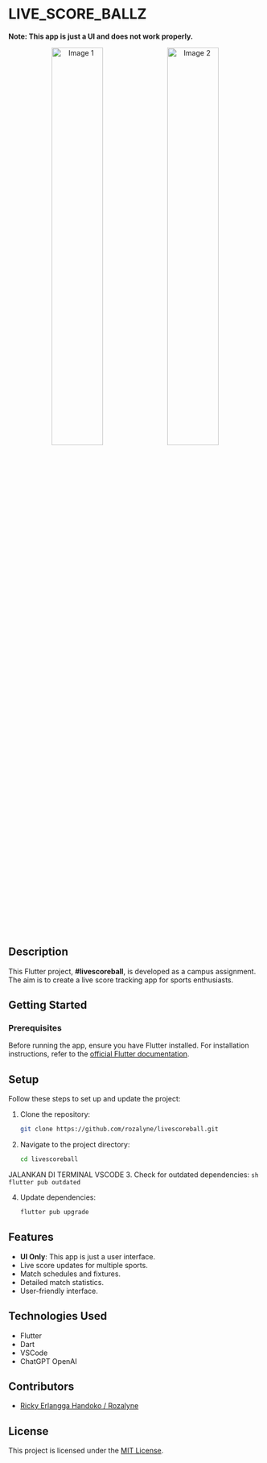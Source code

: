 # LIVE_SCORE_BALLZ

**Note: This app is just a UI and does not work properly.**

<p align="center">
  <img src="https://github.com/rozalyne/livescoreball/assets/67235972/ba0d3157-00f5-44db-8580-360263097822" alt="Image 1" width="45%" />
  <img src="https://github.com/rozalyne/livescoreball/assets/67235972/740bc43f-65a5-4fb8-8282-0ca6fb8daf42" alt="Image 2" width="45%" />
</p>

## Description

This Flutter project, **#livescoreball**, is developed as a campus assignment.
The aim is to create a live score tracking app for sports enthusiasts.

## Getting Started

### Prerequisites

Before running the app, ensure you have Flutter installed. For installation instructions,
refer to the [official Flutter documentation](https://flutter.dev/docs/get-started/install).

## Setup

Follow these steps to set up and update the project:

1. Clone the repository:
    ```sh
    git clone https://github.com/rozalyne/livescoreball.git
    ```

2. Navigate to the project directory:
    ```sh
    cd livescoreball
    ```
  JALANKAN DI TERMINAL VSCODE
3. Check for outdated dependencies:
    ```sh
    flutter pub outdated
    ```

4. Update dependencies:
    ```sh
    flutter pub upgrade
    ```

## Features

- **UI Only**: This app is just a user interface.
- Live score updates for multiple sports.
- Match schedules and fixtures.
- Detailed match statistics.
- User-friendly interface.

## Technologies Used

- Flutter
- Dart
- VSCode
- ChatGPT OpenAI

## Contributors

- [Ricky Erlangga Handoko / Rozalyne](https://github.com/rozalyne/)

## License

This project is licensed under the [MIT License](LICENSE).
